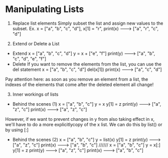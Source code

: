 # Manipulating Lists

1. Replace list elements
Simply subset the list and assign new values to the subset.
Ex. x = ["a", "b", "c", "d"], x[1] = "r", print(x) ---> ["a", "r", "c", "d"]

2. Extend or Delete a List
- Extend
x = ["a", "b", "c", "d"]
y = x + ["e", "f"]
print(y) ---> ["a", "b", "c", "d", "e", "f"]
- Delete
If you want to remove the elements from the list, you can use the del statement
x = ["a", "b", "c", "d"]
del(x[1])
print(x) ---> ["a", "c", "d"]

Pay attention here: as soon as you remove an element from a list, the indexes of the elements that come after the deleted element all change!

3. Inner workings of lists
- Behind the scenes (1)
x = ["a", "b", "c"]
y = x
y[1] = z
print(y) ---> ["a", "z", "c"]
print(x) ---> ["a", "z", "c"]

However, if we want to prevent changes in y from also taking effect in x, we'll have to do a more explicitlycopy of the x list. We can do this by list() or by using [:]
- Behind the scenes (2)
x = ["a", "b", "c"]
y = list(x) 
y[1] = z
print(y) ---> ["a", "z", "c"]
print(x) ---> ["a", "b", "c"]
//////
x = ["a", "b", "c"]
y = x[:] 
y[1] = z
print(y) ---> ["a", "z", "c"]
print(x) ---> ["a", "b", "c"]
